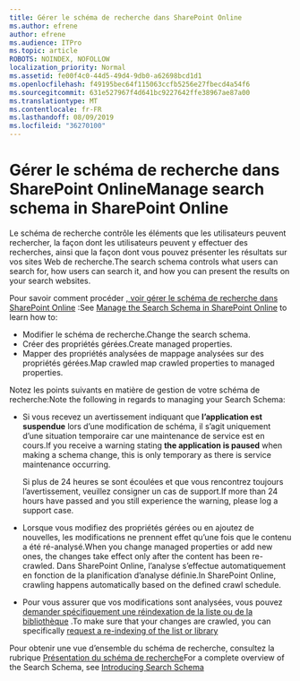 ```yaml
---
title: Gérer le schéma de recherche dans SharePoint Online
ms.author: efrene
author: efrene
ms.audience: ITPro
ms.topic: article
ROBOTS: NOINDEX, NOFOLLOW
localization_priority: Normal
ms.assetid: fe00f4c0-44d5-49d4-9db0-a62698bcd1d1
ms.openlocfilehash: f49195bec64f115063ccfb5256e27fbecd4a54f6
ms.sourcegitcommit: 631e527967f4d641bc9227642ffe38967ae87a00
ms.translationtype: MT
ms.contentlocale: fr-FR
ms.lasthandoff: 08/09/2019
ms.locfileid: "36270100"
---
```

# <a name="manage-search-schema-in-sharepoint-online"></a><span data-ttu-id="6a58f-102">Gérer le schéma de recherche dans SharePoint Online</span><span class="sxs-lookup"><span data-stu-id="6a58f-102">Manage search schema in SharePoint Online</span></span>

<span data-ttu-id="6a58f-103">Le schéma de recherche contrôle les éléments que les utilisateurs peuvent rechercher, la façon dont les utilisateurs peuvent y effectuer des recherches, ainsi que la façon dont vous pouvez présenter les résultats sur vos sites Web de recherche.</span><span class="sxs-lookup"><span data-stu-id="6a58f-103">The search schema controls what users can search for, how users can search it, and how you can present the results on your search websites.</span></span> 

<span data-ttu-id="6a58f-104">Pour savoir comment procéder [, voir gérer le schéma de recherche dans SharePoint Online](https://docs.microsoft.com/sharepoint/manage-search-schema) :</span><span class="sxs-lookup"><span data-stu-id="6a58f-104">See [Manage the Search Schema in SharePoint Online](https://docs.microsoft.com/sharepoint/manage-search-schema) to learn how to:</span></span> 
- <span data-ttu-id="6a58f-105">Modifier le schéma de recherche.</span><span class="sxs-lookup"><span data-stu-id="6a58f-105">Change the search schema.</span></span>
- <span data-ttu-id="6a58f-106">Créer des propriétés gérées.</span><span class="sxs-lookup"><span data-stu-id="6a58f-106">Create managed properties.</span></span>
- <span data-ttu-id="6a58f-107">Mapper des propriétés analysées de mappage analysées sur des propriétés gérées.</span><span class="sxs-lookup"><span data-stu-id="6a58f-107">Map crawled map crawled properties to managed properties.</span></span>

<span data-ttu-id="6a58f-108">Notez les points suivants en matière de gestion de votre schéma de recherche:</span><span class="sxs-lookup"><span data-stu-id="6a58f-108">Note the following in regards to managing your Search Schema:</span></span>

- <span data-ttu-id="6a58f-109">Si vous recevez un avertissement indiquant que **l’application est suspendue** lors d’une modification de schéma, il s’agit uniquement d’une situation temporaire car une maintenance de service est en cours.</span><span class="sxs-lookup"><span data-stu-id="6a58f-109">If you receive a warning stating **the application is paused** when making a schema change, this is only temporary as there is service maintenance occurring.</span></span> 

    <span data-ttu-id="6a58f-110">Si plus de 24 heures se sont écoulées et que vous rencontrez toujours l’avertissement, veuillez consigner un cas de support.</span><span class="sxs-lookup"><span data-stu-id="6a58f-110">If more than 24 hours have passed and you still experience the warning, please log a support case.</span></span>
- <span data-ttu-id="6a58f-111">Lorsque vous modifiez des propriétés gérées ou en ajoutez de nouvelles, les modifications ne prennent effet qu’une fois que le contenu a été ré-analysé.</span><span class="sxs-lookup"><span data-stu-id="6a58f-111">When you change managed properties or add new ones, the changes take effect only after the content has been re-crawled.</span></span> <span data-ttu-id="6a58f-112">Dans SharePoint Online, l’analyse s’effectue automatiquement en fonction de la planification d’analyse définie.</span><span class="sxs-lookup"><span data-stu-id="6a58f-112">In SharePoint Online, crawling happens automatically based on the defined crawl schedule.</span></span>
- <span data-ttu-id="6a58f-113">Pour vous assurer que vos modifications sont analysées, vous pouvez [demander spécifiquement une réindexation de la liste ou de la bibliothèque](https://docs.microsoft.com/sharepoint/manage-search-schema#request-re-indexing-of-a-document-library-or-list) .</span><span class="sxs-lookup"><span data-stu-id="6a58f-113">To make sure that your changes are crawled, you can specifically [request a re-indexing of the list or library](https://docs.microsoft.com/sharepoint/manage-search-schema#request-re-indexing-of-a-document-library-or-list)</span></span> 

<span data-ttu-id="6a58f-114">Pour obtenir une vue d’ensemble du schéma de recherche, consultez la rubrique [Présentation du schéma de recherche](https://blogs.technet.microsoft.com/tothesharepoint/2012/11/25/introducing-search-schema-for-sharepoint-2013/)</span><span class="sxs-lookup"><span data-stu-id="6a58f-114">For a complete overview of the Search Schema, see [Introducing Search Schema](https://blogs.technet.microsoft.com/tothesharepoint/2012/11/25/introducing-search-schema-for-sharepoint-2013/)</span></span> 



